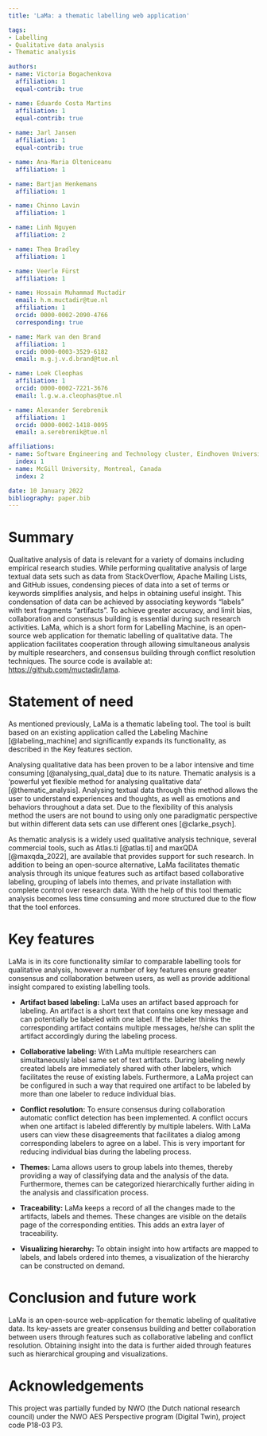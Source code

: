 ```yaml
---
title: 'LaMa: a thematic labelling web application'

tags:
- Labelling
- Qualitative data analysis
- Thematic analysis

authors:
- name: Victoria Bogachenkova 
  affiliation: 1
  equal-contrib: true

- name: Eduardo Costa Martins 
  affiliation: 1
  equal-contrib: true
  
- name: Jarl Jansen 
  affiliation: 1
  equal-contrib: true

- name: Ana-Maria Olteniceanu
  affiliation: 1

- name: Bartjan Henkemans 
  affiliation: 1

- name: Chinno Lavin
  affiliation: 1

- name: Linh Nguyen
  affiliation: 2

- name: Thea Bradley 
  affiliation: 1

- name: Veerle Fürst
  affiliation: 1

- name: Hossain Muhammad Muctadir
  email: h.m.muctadir@tue.nl
  affiliation: 1
  orcid: 0000-0002-2090-4766
  corresponding: true

- name: Mark van den Brand
  affiliation: 1
  orcid: 0000-0003-3529-6182
  email: m.g.j.v.d.brand@tue.nl

- name: Loek Cleophas
  affiliation: 1
  orcid: 0000-0002-7221-3676
  email: l.g.w.a.cleophas@tue.nl

- name: Alexander Serebrenik
  affiliation: 1
  orcid: 0000-0002-1418-0095
  email: a.serebrenik@tue.nl

affiliations:
- name: Software Engineering and Technology cluster, Eindhoven University of Technology, Eindhoven, The Netherlands
  index: 1
- name: McGill University, Montreal, Canada
  index: 2

date: 10 January 2022
bibliography: paper.bib
---
```


# Summary

Qualitative analysis of data is relevant for a variety of domains including empirical research studies. While performing qualitative analysis of large textual data sets such as data from StackOverflow, Apache Mailing Lists, and GitHub issues, condensing pieces of data into a set of terms or keywords simplifies analysis, and helps in obtaining useful insight. This condensation of data can be achieved by associating keywords “labels” with text fragments “artifacts”. To achieve greater accuracy, and limit bias, collaboration and consensus building is essential during such research activities. LaMa, which is a short form for Labelling Machine, is an open-source web application for thematic labelling of qualitative data. The application facilitates cooperation through allowing simultaneous analysis by multiple researchers, and consensus building through conflict resolution techniques. The source code is available at: <https://github.com/muctadir/lama>.

# Statement of need

As mentioned previously, LaMa is a thematic labeling tool. The tool is built based on an existing application called the Labeling Machine [@labeling_machine] and significantly expands its functionality, as described in the Key features section.

Analysing qualitative data has been proven to be a labor intensive and time consuming [@analysing_qual_data] due to its nature. Thematic analysis is a ‘powerful yet flexible method for analysing qualitative data’ [@thematic_analysis]. Analysing textual data through this method allows the user to understand experiences and thoughts, as well as emotions and behaviors throughout a data set. Due to the flexibility of this analysis method the users are not bound to using only one paradigmatic perspective but within different data sets can use different ones [@clarke_psych].

As thematic analysis is a widely used qualitative analysis technique, several commercial tools, such as Atlas.ti [@atlas.ti]  and maxQDA [@maxqda_2022], are available that provides support for such research. In addition to being an open-source alternative, LaMa facilitates thematic analysis through its unique features such as artifact based collaborative labeling, grouping of labels into themes, and private installation with complete control over research data. With the help of this tool thematic analysis becomes less time consuming and more structured due to the flow that the tool enforces.

# Key features

LaMa is in its core functionality similar to comparable labelling tools for qualitative analysis, however a number of key features ensure greater consensus and collaboration between users, as well as provide additional insight compared to existing labelling tools.

- __Artifact based labeling:__ LaMa uses an artifact based approach for labeling. An artifact is a short text that contains one key message and can potentially be labeled with one label. If the labeler thinks the corresponding artifact contains multiple messages, he/she can split the artifact accordingly during the labeling process.

- __Collaborative labeling:__ With LaMa multiple researchers can simultaneously label same set of text artifacts. During labeling newly created labels are immediately shared with other labelers, which facilitates the reuse of existing labels. Furthermore, a LaMa project can be configured in such a way that required one artifact to be labeled by more than one labeler to reduce individual bias.

- __Conflict resolution:__ To ensure consensus during collaboration automatic conflict detection has been implemented. A conflict occurs when one artifact is labeled differently by multiple labelers. With LaMa users can view these disagreements that facilitates a dialog among corresponding labelers to agree on a label. This is very important for reducing individual bias during the labeling process.

- __Themes:__ Lama allows users to group labels into themes, thereby providing a way of classifying data and the analysis of the data. Furthermore, themes can be categorized hierarchically further aiding in the analysis and classification process.

- __Traceability:__ LaMa keeps a record of all the changes made to the artifacts, labels and themes. These changes are visible on the details page of the corresponding entities. This adds an extra layer of traceability.

- __Visualizing hierarchy:__ To obtain insight into how artifacts are mapped to labels, and labels ordered into themes, a visualization of the hierarchy can be constructed on demand.


# Conclusion and future work
LaMa is an open-source web-application for thematic labeling of qualitative data. Its key-assets are greater consensus building and better collaboration between users through features such as collaborative labeling and conflict resolution. Obtaining insight into the data is further aided through features such as hierarchical grouping and visualizations. 


# Acknowledgements

This project was partially funded by NWO (the Dutch national research council) under the NWO AES Perspective program (Digital Twin), project code P18-03 P3.
